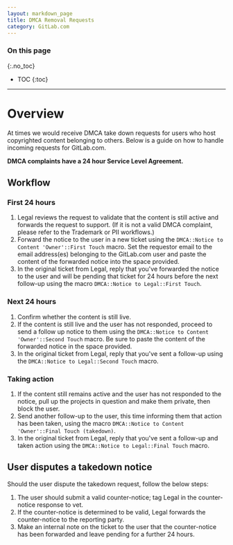```yaml
---
layout: markdown_page
title: DMCA Removal Requests
category: GitLab.com
---
```


### On this page
{:.no_toc}

- TOC
{:toc}

----

# Overview
At times we would receive DMCA take down requests for users who host copyrighted content belonging to others. Below is a guide on how to handle incoming requests for GitLab.com. 

**DMCA complaints have a 24 hour Service Level Agreement.**

## Workflow

### First 24 hours

1. Legal reviews the request to validate that the content is still active and forwards the request to support. (If it is not a valid DMCA complaint, please refer to the Trademark or PII workflows.)
1. Forward the notice to the user in a new ticket using the `DMCA::Notice to Content 'Owner'::First Touch` macro. Set the requestor email to the email address(es) belonging to the GitLab.com user and paste the content of the forwarded notice into the space provided.
1. In the original ticket from Legal, reply that you've forwarded the notice to the user and will be pending that ticket for 24 hours before the next follow-up using the macro `DMCA::Notice to Legal::First Touch`.

### Next 24 hours

1. Confirm whether the content is still live.
1. If the content is still live and the user has not responded, proceed to send a follow up notice to them using the `DMCA::Notice to Content 'Owner'::Second Touch` macro. Be sure to paste the content of the forwarded notice in the space provided.
1. In the original ticket from Legal, reply that you've sent a follow-up using the `DMCA::Notice to Legal::Second Touch` macro.

### Taking action

1. If the content still remains active and the user has not responded to the notice, pull up the projects in question and make them private, then block the user.
1. Send another follow-up to the user, this time informing them that action has been taken, using the macro `DMCA::Notice to Content 'Owner'::Final Touch (takedown)`.
1. In the original ticket from Legal, reply that you've sent a follow-up and taken action using the `DMCA::Notice to Legal::Final Touch` macro.

## User disputes a takedown notice

Should the user dispute the takedown request, follow the below steps:

1. The user should submit a valid counter-notice; tag Legal in the counter-notice response to vet.
1. If the counter-notice is determined to be valid, Legal forwards the counter-notice to the reporting party.
1. Make an internal note on the ticket to the user that the counter-notice has been forwarded and leave pending for a further 24 hours.